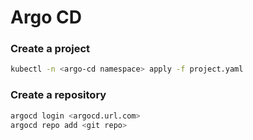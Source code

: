 # Argo CD

### Create a project
```bash
kubectl -n <argo-cd namespace> apply -f project.yaml
```


### Create a repository
```bash
argocd login <argocd.url.com>
argocd repo add <git repo>
```